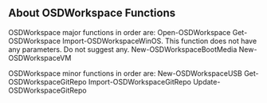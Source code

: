 ## About OSDWorkspace Functions
OSDWorkspace major functions in order are:
Open-OSDWorkspace
Get-OSDWorkspace
Import-OSDWorkspaceWinOS. This function does not have any parameters. Do not suggest any.
New-OSDWorkspaceBootMedia
New-OSDWorkspaceVM

OSDWorkspace minor functions in order are:
New-OSDWorkspaceUSB
Get-OSDWorkspaceGitRepo
Import-OSDWorkspaceGitRepo
Update-OSDWorkspaceGitRepo
